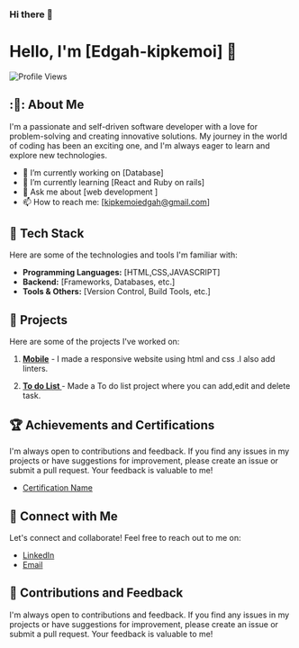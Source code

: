 ### Hi there 👋
# Hello, I'm [Edgah-kipkemoi] :wave:

![Profile Views](https://komarev.com/ghpvc/?username=Edgah-kipkemoi&color=brightgreen)

## :🐼: About Me

I'm a passionate and self-driven software developer with a love for problem-solving and creating innovative solutions. My journey in the world of coding has been an exciting one, and I'm always eager to learn and explore new technologies.

- :telescope: I’m currently working on [Database]
- :seedling: I’m currently learning [React and Ruby on rails]
- :speech_balloon: Ask me about [web development ]
- :mailbox: How to reach me: [kipkemoiedgah@gmail.com]

## :rocket: Tech Stack

Here are some of the technologies and tools I'm familiar with:

- **Programming Languages:** [HTML,CSS,JAVASCRIPT]
- **Backend:** [Frameworks, Databases, etc.]
- **Tools & Others:** [Version Control, Build Tools, etc.]

## 🚧 Projects

Here are some of the projects I've worked on:

1. **[Mobile](https://github.com/Edgahkipkemoi/mobile.git)** - I made a responsive website using html and css .I also add linters.


2. **[To do List ](https://github.com/Edgahkipkemoi/To-do-list.git)** - Made a To do list project where you can add,edit and delete task.



## :trophy: Achievements and Certifications
I'm always open to contributions and feedback. If you find any issues in my projects or have suggestions for improvement, please create an issue or submit a pull request. Your feedback is valuable to me!


- [Certification Name](credential.net/fcbfe2fa-b126-4714-95a0-430fd90f9bb8#gs.3q9c51)


## :handshake: Connect with Me

Let's connect and collaborate! Feel free to reach out to me on:

- [LinkedIn](www.linkedin.com/in/edgah-kipkemoi-3797b8257)
- [Email ](kipkemoiedgah@gmail.com)

## :pray: Contributions and Feedback
I'm always open to contributions and feedback. If you find any issues in my projects or have suggestions for improvement, please create an issue or submit a pull request. Your feedback is valuable to me!

